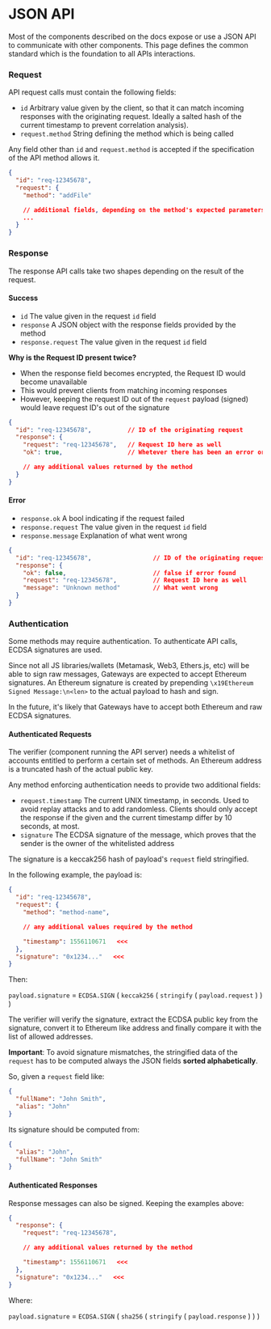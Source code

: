 # JSON API

Most of the components described on the docs expose or use a JSON API to communicate with other components. This page defines the common standard which is the foundation to all APIs interactions.

### Request <a href="#request" id="request"></a>

API request calls must contain the following fields:

* `id` Arbitrary value given by the client, so that it can match incoming responses with the originating request. Ideally a salted hash of the current timestamp to prevent correlation analysis).
* `request.method` String defining the method which is being called

Any field other than `id` and `request.method` is accepted if the specification of the API method allows it.

```json
{
  "id": "req-12345678",
  "request": {
    "method": "addFile"

    // additional fields, depending on the method's expected parameters
    ...
  }
}
```

### Response <a href="#response" id="response"></a>

The response API calls take two shapes depending on the result of the request.

#### Success <a href="#success" id="success"></a>

* `id` The value given in the request `id` field
* `response` A JSON object with the response fields provided by the method
* `response.request` The value given in the request `id` field

**Why is the Request ID present twice?**

* When the response field becomes encrypted, the Request ID would become unavailable
* This would prevent clients from matching incoming responses
* However, keeping the request ID out of the `request` payload (signed) would leave request ID's out of the signature

```json
{
  "id": "req-12345678",          // ID of the originating request
  "response": {
    "request": "req-12345678",   // Request ID here as well
	"ok": true,                  // Whetever there has been an error or not

    // any additional values returned by the method
  }
}
```

#### Error <a href="#error" id="error"></a>

* `response.ok` A bool indicating if the request failed
* `response.request` The value given in the request `id` field
* `response.message` Explanation of what went wrong

```json
{
  "id": "req-12345678",                 // ID of the originating request
  "response": {
	"ok": false,                        // false if error found
    "request": "req-12345678",          // Request ID here as well
    "message": "Unknown method"         // What went wrong
  }
}
```

### Authentication <a href="#authentication" id="authentication"></a>

Some methods may require authentication. To authenticate API calls, ECDSA signatures are used.

Since not all JS libraries/wallets (Metamask, Web3, Ethers.js, etc) will be able to sign raw messages, Gateways are expected to accept Ethereum signatures. An Ethereum signature is created by prepending `\x19Ethereum Signed Message:\n<len>` to the actual payload to hash and sign.

In the future, it's likely that Gateways have to accept both Ethereum and raw ECDSA signatures.

#### Authenticated Requests <a href="#authenticated-requests" id="authenticated-requests"></a>

The verifier (component running the API server) needs a whitelist of accounts entitled to perform a certain set of methods. An Ethereum address is a truncated hash of the actual public key.

Any method enforcing authentication needs to provide two additional fields:

* `request.timestamp` The current UNIX timestamp, in seconds. Used to avoid replay attacks and to add randomless. Clients should only accept the response if the given and the current timestamp differ by 10 seconds, at most.
* `signature` The ECDSA signature of the message, which proves that the sender is the owner of the whitelisted address

The signature is a keccak256 hash of payload's `request` field stringified.

In the following example, the payload is:

```json
{
  "id": "req-12345678",
  "request": {
    "method": "method-name",

    // any additional values required by the method

    "timestamp": 1556110671   <<<
  },
  "signature": "0x1234..."   <<<
}
```

Then:

`payload.signature` = `ECDSA.SIGN` ( `keccak256` ( `stringify` ( `payload.request` ) ) )

The verifier will verify the signature, extract the ECDSA public key from the signature, convert it to Ethereum like address and finally compare it with the list of allowed addresses.

**Important**: To avoid signature mismatches, the stringified data of the `request` has to be computed always the JSON fields **sorted alphabetically**.

So, given a `request` field like:

```json
{
  "fullName": "John Smith",
  "alias": "John"
}
```

Its signature should be computed from:

```json
{
  "alias": "John",
  "fullName": "John Smith"
}
```

#### Authenticated Responses <a href="#authenticated-responses" id="authenticated-responses"></a>

Response messages can also be signed. Keeping the examples above:

```json
{
  "response": {
    "request": "req-12345678",

    // any additional values returned by the method

    "timestamp": 1556110671   <<<
  },
  "signature": "0x1234..."   <<<
}
```

Where:

`payload.signature` = `ECDSA.SIGN` ( `sha256` ( `stringify` ( `payload.response` ) ) )
